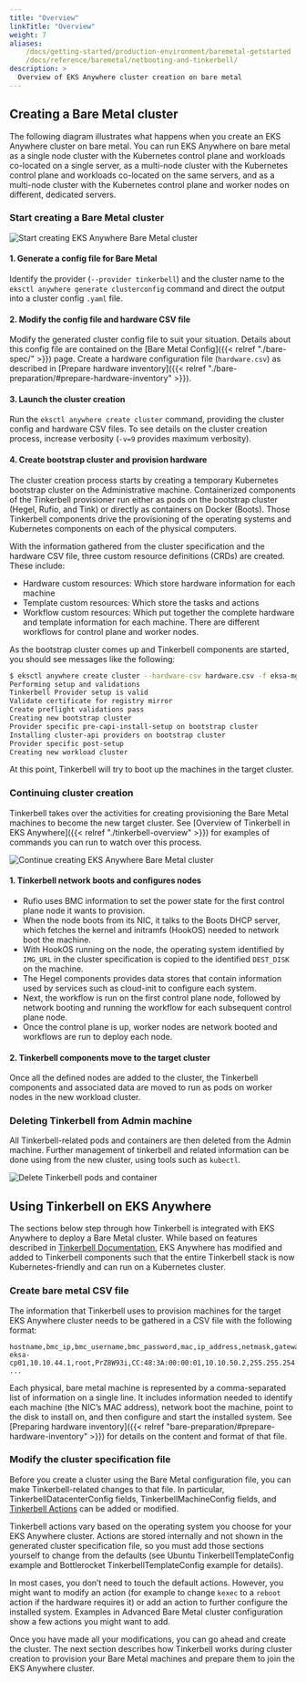 ```yaml
---
title: "Overview"
linkTitle: "Overview"
weight: 7
aliases:
    /docs/getting-started/production-environment/baremetal-getstarted
    /docs/reference/baremetal/netbooting-and-tinkerbell/
description: >
  Overview of EKS Anywhere cluster creation on bare metal
---
```


## Creating a Bare Metal cluster
The following diagram illustrates what happens when you create an EKS Anywhere cluster on bare metal. You can run EKS Anywhere on bare metal as a single node cluster with the Kubernetes control plane and workloads co-located on a single server, as a multi-node cluster with the Kubernetes control plane and workloads co-located on the same servers, and as a multi-node cluster with the Kubernetes control plane and worker nodes on different, dedicated servers. 

### Start creating a Bare Metal cluster

![Start creating EKS Anywhere Bare Metal cluster](/images/eksa-baremetal-start.png)

#### 1. Generate a config file for Bare Metal
Identify the provider (`--provider tinkerbell`) and the cluster name to the `eksctl anywhere generate clusterconfig` command and direct the output into a cluster config `.yaml` file.

#### 2. Modify the config file and hardware CSV file
Modify the generated cluster config file to suit your situation.
Details about this config file are contained on the [Bare Metal Config]({{< relref "./bare-spec/" >}}) page.
Create a hardware configuration file (`hardware.csv`) as described in [Prepare hardware inventory]({{< relref "./bare-preparation/#prepare-hardware-inventory" >}}).

#### 3. Launch the cluster creation

Run the `eksctl anywhere create cluster` command, providing the cluster config and hardware CSV files.
To see details on the cluster creation process, increase verbosity (`-v=9` provides maximum verbosity).

#### 4. Create bootstrap cluster and provision hardware

The cluster creation process starts by creating a temporary Kubernetes bootstrap cluster on the Administrative machine.
Containerized components of the Tinkerbell provisioner run either as pods on the bootstrap cluster (Hegel, Rufio, and Tink) or directly as containers on Docker (Boots).
Those Tinkerbell components drive the provisioning of the operating systems and Kubernetes components on each of the physical computers.

With the information gathered from the cluster specification and the hardware CSV file, three custom resource definitions (CRDs) are created.
These include:

* Hardware custom resources: Which store hardware information for each machine
* Template custom resources: Which store the tasks and actions
* Workflow custom resources: Which put together the complete hardware and template information for each machine. There are different workflows for control plane and worker nodes.

As the bootstrap cluster comes up and Tinkerbell components are started, you should see messages like the following:

```bash
$ eksctl anywhere create cluster --hardware-csv hardware.csv -f eksa-mgmt-cluster.yaml
Performing setup and validations
Tinkerbell Provider setup is valid
Validate certificate for registry mirror
Create preflight validations pass
Creating new bootstrap cluster
Provider specific pre-capi-install-setup on bootstrap cluster
Installing cluster-api providers on bootstrap cluster
Provider specific post-setup
Creating new workload cluster
```
At this point, Tinkerbell will try to boot up the machines in the target cluster.

### Continuing cluster creation

Tinkerbell takes over the activities for creating provisioning the Bare Metal machines to become the new target cluster.
See [Overview of Tinkerbell in EKS Anywhere]({{< relref "./tinkerbell-overview" >}}) for examples of commands you can run to watch over this process.

![Continue creating EKS Anywhere Bare Metal cluster](/images/eksa-baremetal-continue.png)

#### 1. Tinkerbell network boots and configures nodes

* Rufio uses BMC information to set the power state for the first control plane node it wants to provision.
* When the node boots from its NIC, it talks to the Boots DHCP server, which fetches the kernel and initramfs (HookOS) needed to network boot the machine.
* With HookOS running on the node, the operating system identified by `IMG_URL` in the cluster specification is copied to the identified `DEST_DISK` on the machine.
* The Hegel components provides data stores that contain information used by services such as cloud-init to configure each system.
* Next, the workflow is run on the first control plane node, followed by network booting and running the workflow for each subsequent control plane node.
* Once the control plane is up, worker nodes are network booted and workflows are run to deploy each node.

#### 2. Tinkerbell components move to the target cluster

Once all the defined nodes are added to the cluster, the Tinkerbell components and associated data are moved to run as pods on worker nodes in the new workload cluster.

### Deleting Tinkerbell from Admin machine

All Tinkerbell-related pods and containers are then deleted from the Admin machine.
Further management of tinkerbell and related information can be done using from the new cluster, using tools such as `kubectl`.

![Delete Tinkerbell pods and container](/images/eksa-baremetal-delete.png)

## Using Tinkerbell on EKS Anywhere

The sections below step through how Tinkerbell is integrated with EKS Anywhere to deploy a Bare Metal cluster.
While based on features described in [Tinkerbell Documentation](https://docs.tinkerbell.org/),
EKS Anywhere has modified and added to Tinkerbell components such that the entire Tinkerbell stack is now Kubernetes-friendly and can run on a Kubernetes cluster.

### Create bare metal CSV file

The information that Tinkerbell uses to provision machines for the target EKS Anywhere cluster needs to be gathered in a CSV file with the following format:

```
hostname,bmc_ip,bmc_username,bmc_password,mac,ip_address,netmask,gateway,nameservers,labels,disk
eksa-cp01,10.10.44.1,root,PrZ8W93i,CC:48:3A:00:00:01,10.10.50.2,255.255.254.0,10.10.50.1,8.8.8.8,type=cp,/dev/sda
...
```

Each physical, bare metal machine is represented by a comma-separated list of information on a single line.
It includes information needed to identify each machine (the NIC’s MAC address), network boot the machine, point to the disk to install on, and then configure and start the installed system.
See [Preparing hardware inventory]({{< relref "bare-preparation/#prepare-hardware-inventory" >}}) for details on the content and format of that file. 

### Modify the cluster specification file

Before you create a cluster using the Bare Metal configuration file, you can make Tinkerbell-related changes to that file.
In particular, TinkerbellDatacenterConfig fields, TinkerbellMachineConfig fields, and [Tinkerbell Actions](https://docs.tinkerbell.org/actions/action-architecture/) can be added or modified.

Tinkerbell actions vary based on the operating system you choose for your EKS Anywhere cluster.
Actions are stored internally and not shown in the generated cluster specification file, so you must add those sections yourself to change from the defaults (see Ubuntu TinkerbellTemplateConfig example and Bottlerocket TinkerbellTemplateConfig example for details).

In most cases, you don’t need to touch the default actions.
However, you might want to modify an action (for example to change `kexec` to a `reboot` action if the hardware requires it) or add an action to further configure the installed system.
Examples in Advanced Bare Metal cluster configuration show a few actions you might want to add.

Once you have made all your modifications, you can go ahead and create the cluster.
The next section describes how Tinkerbell works during cluster creation to provision your Bare Metal machines and prepare them to join the EKS Anywhere cluster.
